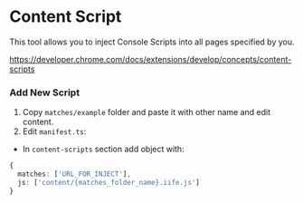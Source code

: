 # Content Script

This tool allows you to inject Console Scripts into all pages specified by you.

https://developer.chrome.com/docs/extensions/develop/concepts/content-scripts

### Add New Script

1. Copy `matches/example` folder and paste it with other name and edit content.
2. Edit `manifest.ts`:

- In `content-scripts` section add object with:

```ts
{
  matches: ['URL_FOR_INJECT'],
  js: ['content/{matches_folder_name}.iife.js']
}
```

